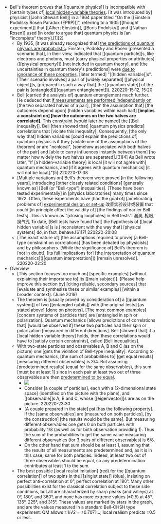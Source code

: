 - Bell's theorem proves that [[quantum physics]] is incompatible with [certain types of] [local hidden-variable theories](((ZelKAMd3n))). [It was introduced by] physicist [[John Stewart Bell]] in a 1964 paper titled "On the [[Einstein Podolsky Rosen Paradox (EPRP)]]", referring to a 1935 [[thought experiment]] that [[Albert Einstein]], [[Boris Podolsky]] and [[Nathan Rosen]] used [in order to argue that] quantum physics is [an "incomplete" theory].[1][2] 
    - By 1935, [it was already recognized that] [the predictions of quantum physics are probabilistic](((1G-_MOIj_))). Einstein, Podolsky and Rosen [presented a scenario that], in their view, indicated that [[quantum particle]]s, like electrons and photons, must [carry physical properties or attributes]([[physical property]]) [not included in quantum theory], and [the uncertainties in quantum theory's predictions] were [due to ignorance of these properties]([[ignorance]]), [later termed] "[[hidden variable]]s". [Their scenario involves] a pair of [widely separated] [[physical object]]s, [prepared in such a way that] the [[quantum state]] of the pair is [entangled]([[quantum entanglement]]).
220220-15:12, 15:20
    - Bell [carried the analysis of] quantum entanglement much further. He deduced that [if measurements are performed independently on](((GmVCaGX7A))) [the two separated halves of a pair], [then the assumption that] [the outcomes depend upon] [hidden variables within each half] __[implies a constraint on] [how the outcomes on the two halves are correlated]__. This constraint [would later be named] the [[Bell inequality]]. Bell [then showed that] [quantum physics predicts] correlations that [violate this inequality]. Consequently, [the only way that] hidden variables [could explain the predictions of] quantum physics is if they [violate one of the assumptions of the theorem] or are "nonlocal", [somehow associated with both halves of the pair] and [able to carry influences instantly between them] [no matter how widely the two halves are separated].[3][4] As Bell wrote later, "If [a hidden-variable theory] is local [it will not agree with] quantum mechanics, and [if it agrees with quantum mechanics] [it will not be local]."[5]
220220-17:38
    - [Multiple variations on] Bell's theorem were proved [in the following years], introducing [other closely related conditions] [generally known as] [Bell (or "Bell-type") inequalities]. [These have been tested experimentally] in [physics laboratories] many times since 1972. Often, these experiments have [had the goal of] [ameliorating problems of] [experimental design or set-up](((l8Ip8yEst))) 改善实验设计或装置 that could [in principle affect the validity of] [the findings of earlier Bell tests]. This is known as "[closing loopholes] in Bell tests". 漏洞, 枪眼, 换气孔 To date, [Bell tests have found that] the hypothesis of [[local hidden variable]]s is [inconsistent with the way that] [physical systems] do, in fact, behave.[6][7]
220220-20:08
    - [The exact nature of] [the assumptions required to prove] [a Bell-type constraint on correlations] [has been debated by physicists] and by philosophers. [While the significance of] Bell's theorem is [not in doubt], [its full implications for] [the interpretation of quantum mechanics]([[quantum interpretation]]) [remain unresolved].
220220-22:20
- Overview
    - [This section focuses too much on] [specific examples] [without explaining their importance to] its [[main subject]]. [Please help improve this section by] [citing reliable, secondary sources] that [evaluate and synthesize these or similar examples] [within a broader context]. (June 2019)
    - The theorem is [usually proved by consideration of] a [[quantum system]] of two [[entangled qubits]] with [the original tests] [as stated above] [done on photons]. [The most common examples] [concern systems of particles that] are [entangled in spin or polarization]. Quantum mechanics [allows predictions of correlations that] [would be observed if] these two particles had their spin or polarization [measured in different directions]. Bell [showed that] if a [local hidden variable theory] holds, then these correlations would have to [satisfy certain constraints], called [Bell inequalities].
    - With two-state particles and observables A, B and C (as on the picture) one [gets the violation of Bell-type inequality]. According to quantum mechanics, [the sum of probabilities to] [get equal results] [measuring different observables] is 3/4. But assuming [predetermined results] (equal for the same observables), this sum [must be at least 1] since in each pair at least two out of three observables are then [predetermined to be equal](https://en.wikipedia.org/wiki/File:Mermin%27s_inequality.pdf).
        - ![](https://firebasestorage.googleapis.com/v0/b/firescript-577a2.appspot.com/o/imgs%2Fapp%2FXELiu-NovaKG%2F-6kdYRxGWs.png?alt=media&token=66529915-8a1b-451a-b682-1a56ab79b678)
        - Consider [a couple of particles], each with a [2-dimensional state space] (identified on the picture with the plane), and [[observable]]s A, B and C, whose [[eigenvector]]s are as on the picture.
220220-23:30
        - [A couple prepared in the state] psi [has the following property]. If the [same observables] are [measured on both particles], [by the construction] [the results would be the same]. But measuring different observables one gets 0 on both particles with probability 1/8 (as well as for both observation providing 1). Thus the sum of the probabilities to get the same value measuring different observables (for 3 pairs of different observables) is 6/8.
        - On the other hand that sum should be at least 1, assuming that the results of all measurments are predetermined and, as it is in this case, same for both particles. Indeed, at least two out of three observables should be equal, so any predetermination contributes at least 1 to the sum.
    - The best possible [local realist imitation] (red) for the [[quantum correlation]] of two spins in the [[singlet state]] (blue), insisting on perfect anti-correlation at 0°, perfect correlation at 180°. Many other possibilities exist for the classical correlation subject to these side conditions, but all are characterized by sharp peaks (and valleys) at 0°, 180°, and 360°, and none has more extreme values (±0.5) at 45°, 135°, 225°, and 315°. These values are marked by stars in the graph, and are the values measured in a standard Bell-CHSH type experiment: QM allows ±1/√2 = ±0.7071..., local realism predicts ±0.5 or less.
